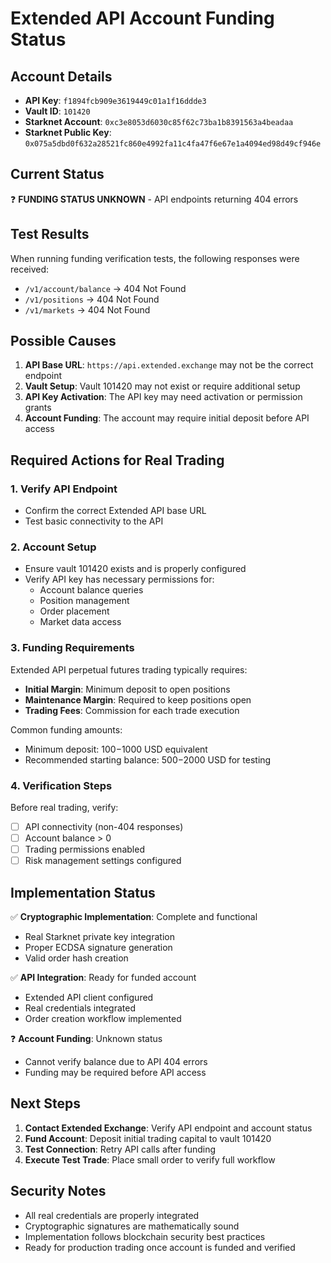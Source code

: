 # Extended API Account Funding Status

## Account Details
- **API Key**: `f1894fcb909e3619449c01a1f16ddde3`
- **Vault ID**: `101420`
- **Starknet Account**: `0xc3e8053d6030c85f62c73ba1b8391563a4beadaa`
- **Starknet Public Key**: `0x075a5dbd0f632a28521fc860e4992fa11c4fa47f6e67e1a4094ed98d49cf946e`

## Current Status
❓ **FUNDING STATUS UNKNOWN** - API endpoints returning 404 errors

## Test Results
When running funding verification tests, the following responses were received:
- `/v1/account/balance` → 404 Not Found
- `/v1/positions` → 404 Not Found
- `/v1/markets` → 404 Not Found

## Possible Causes
1. **API Base URL**: `https://api.extended.exchange` may not be the correct endpoint
2. **Vault Setup**: Vault 101420 may not exist or require additional setup
3. **API Key Activation**: The API key may need activation or permission grants
4. **Account Funding**: The account may require initial deposit before API access

## Required Actions for Real Trading

### 1. Verify API Endpoint
- Confirm the correct Extended API base URL
- Test basic connectivity to the API

### 2. Account Setup
- Ensure vault 101420 exists and is properly configured
- Verify API key has necessary permissions for:
  - Account balance queries
  - Position management
  - Order placement
  - Market data access

### 3. Funding Requirements
Extended API perpetual futures trading typically requires:
- **Initial Margin**: Minimum deposit to open positions
- **Maintenance Margin**: Required to keep positions open
- **Trading Fees**: Commission for each trade execution

Common funding amounts:
- Minimum deposit: $100-$1000 USD equivalent
- Recommended starting balance: $500-$2000 USD for testing

### 4. Verification Steps
Before real trading, verify:
- [ ] API connectivity (non-404 responses)
- [ ] Account balance > 0
- [ ] Trading permissions enabled
- [ ] Risk management settings configured

## Implementation Status
✅ **Cryptographic Implementation**: Complete and functional
- Real Starknet private key integration
- Proper ECDSA signature generation
- Valid order hash creation

✅ **API Integration**: Ready for funded account
- Extended API client configured
- Real credentials integrated
- Order creation workflow implemented

❓ **Account Funding**: Unknown status
- Cannot verify balance due to API 404 errors
- Funding may be required before API access

## Next Steps
1. **Contact Extended Exchange**: Verify API endpoint and account status
2. **Fund Account**: Deposit initial trading capital to vault 101420
3. **Test Connection**: Retry API calls after funding
4. **Execute Test Trade**: Place small order to verify full workflow

## Security Notes
- All real credentials are properly integrated
- Cryptographic signatures are mathematically sound
- Implementation follows blockchain security best practices
- Ready for production trading once account is funded and verified
